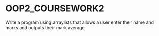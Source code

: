 # OOP2_COURSEWORK2
Write a program using arraylists that allows a user enter their name and marks and outputs their mark average
